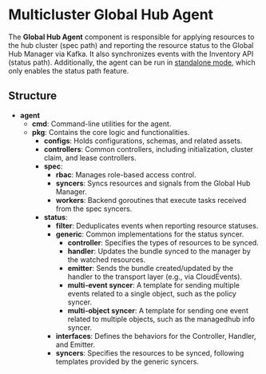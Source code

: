 # Multicluster Global Hub Agent

The **Global Hub Agent** component is responsible for applying resources to the hub cluster (spec path) and reporting the resource status to the Global Hub Manager via Kafka. It also synchronizes events with the Inventory API (status path). Additionally, the agent can be run in [standalone mode](./../doc/event-exporter/README.md), which only enables the status path feature.

## Structure

- **agent**
  - **cmd**: Command-line utilities for the agent.
  - **pkg**: Contains the core logic and functionalities.
    - **configs**: Holds configurations, schemas, and related assets.
    - **controllers**: Common controllers, including initialization, cluster claim, and lease controllers.
    - **spec**:
      - **rbac**: Manages role-based access control.
      - **syncers**: Syncs resources and signals from the Global Hub Manager.
      - **workers**: Backend goroutines that execute tasks received from the spec syncers.
    - **status**:
      - **filter**: Deduplicates events when reporting resource statuses.
      - **generic**: Common implementations for the status syncer.
        - **controller**: Specifies the types of resources to be synced.
        - **handler**: Updates the bundle synced to the manager by the watched resources.
        - **emitter**: Sends the bundle created/updated by the handler to the transport layer (e.g., via CloudEvents).
        - **multi-event syncer**: A template for sending multiple events related to a single object, such as the policy syncer.
        - **multi-object syncer**: A template for sending one event related to multiple objects, such as the managedhub info syncer.
      - **interfaces**: Defines the behaviors for the Controller, Handler, and Emitter.
      - **syncers**: Specifies the resources to be synced, following templates provided by the generic syncers.